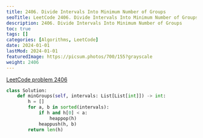 ```yaml
---
title: 2406. Divide Intervals Into Minimum Number of Groups
seoTitle: LeetCode 2406. Divide Intervals Into Minimum Number of Groups | Python solution and explanation
description: 2406. Divide Intervals Into Minimum Number of Groups
toc: true
tags: []
categories: [Algorithms, LeetCode]
date: 2024-01-01
lastMod: 2024-01-01
featuredImage: https://picsum.photos/700/155?grayscale
weight: 2406
---
```


[LeetCode problem 2406](https://leetcode.com/problems/divide-intervals-into-minimum-number-of-groups/)

```python
class Solution:
    def minGroups(self, intervals: List[List[int]]) -> int:
        h = []
        for a, b in sorted(intervals):
            if h and h[0] < a:
                heappop(h)
            heappush(h, b)
        return len(h)

```
